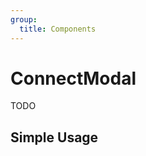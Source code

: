 ```yaml
---
group:
  title: Components
---
```


# ConnectModal

TODO

## Simple Usage

<code src="./demos/simple.tsx"></code>
